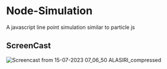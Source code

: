 # Node-Simulation
A javascript line point simulation similar to particle js




## ScreenCast

![Screencast from 15-07-2023 07_06_50 ALASIRI_compressed](https://github.com/charlesgles9/Node-Simulation/assets/41951671/6bdb5dd5-2003-4dd7-8497-6aa853b31d48)
